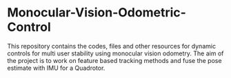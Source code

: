 # Monocular-Vision-Odometric-Control
This repository contains the codes, files and other resources for dynamic controls for multi user stability using monocular vision odometry. The aim of the project is to work on feature based tracking methods and fuse the pose estimate with IMU for a Quadrotor.
